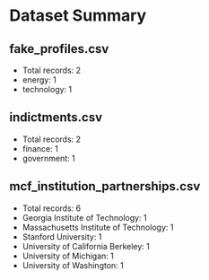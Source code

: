 # Dataset Summary

## fake_profiles.csv
- Total records: 2
- energy: 1
- technology: 1

## indictments.csv
- Total records: 2
- finance: 1
- government: 1

## mcf_institution_partnerships.csv
- Total records: 6
- Georgia Institute of Technology: 1
- Massachusetts Institute of Technology: 1
- Stanford University: 1
- University of California Berkeley: 1
- University of Michigan: 1
- University of Washington: 1
